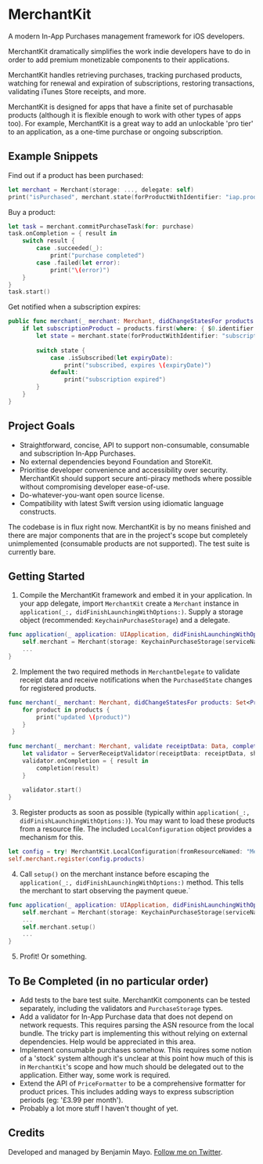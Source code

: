 # MerchantKit
A modern In-App Purchases management framework for iOS developers.

MerchantKit dramatically simplifies the work indie developers have to do in order to add premium monetizable components to their applications.

MerchantKit handles retrieving purchases, tracking purchased products, watching for renewal and expiration of subscriptions, restoring transactions, validating iTunes Store receipts, and more. 

MerchantKit is designed for apps that have a finite set of purchasable products (although it is flexible enough to work with other types of apps too). For example, MerchantKit is a great way to add an unlockable 'pro tier' to an application, as a one-time purchase or ongoing subscription.

## Example Snippets

Find out if a product has been purchased:

```swift
let merchant = Merchant(storage: ..., delegate: self)
print("isPurchased", merchant.state(forProductWithIdentifier: "iap.productidentifier").isPurchased)
```

Buy a product:

```swift
let task = merchant.commitPurchaseTask(for: purchase)
task.onCompletion = { result in 
    switch result {
        case .succeeded(_):
            print("purchase completed")
        case .failed(let error):
            print("\(error)")
    }
}
task.start()
```

Get notified when a subscription expires:

```swift
public func merchant(_ merchant: Merchant, didChangeStatesFor products: Set<Product>) {
    if let subscriptionProduct = products.first(where: { $0.identifier == "subscription.protier") }) {
        let state = merchant.state(forProductWithIdentifier: "subscription.protier")
        
        switch state {
            case .isSubscribed(let expiryDate):
                print("subscribed, expires \(expiryDate)")
            default:
                print("subscription expired")
        }
    }
}
```

## Project Goals

- Straightforward, concise, API to support non-consumable, consumable and subscription In-App Purchases.
- No external dependencies beyond Foundation and StoreKit.
- Prioritise developer convenience and accessibility over security. MerchantKit should support secure anti-piracy methods where possible without compromising developer ease-of-use.
- Do-whatever-you-want open source license.
- Compatibility with latest Swift version using idiomatic language constructs.

The codebase is in flux right now. MerchantKit is by no means finished and there are major components that are in the project's scope but completely unimplemented (consumable products are not supported). The test suite is currently bare.

## Getting Started

1. Compile the MerchantKit framework and embed it in your application. In your app delegate, import `MerchantKit` create a `Merchant` instance in `application(_:, didFinishLaunchingWithOptions:)`. Supply a storage object (recommended: `KeychainPurchaseStorage`) and a delegate.
```swift
func application(_ application: UIApplication, didFinishLaunchingWithOptions launchOptions: [UIApplicationLaunchOptionsKey: Any]?) -> Bool {
    self.merchant = Merchant(storage: KeychainPurchaseStorage(serviceName: "AppName"), delegate: self)    
    ...
}
```

2. Implement the two required methods in `MerchantDelegate` to validate receipt data and receive notifications when the `PurchasedState` changes for registered products.
```swift
func merchant(_ merchant: Merchant, didChangeStatesFor products: Set<Product>) {
    for product in products {
        print("updated \(product)")
    }
 }
    
func merchant(_ merchant: Merchant, validate receiptData: Data, completion: @escaping (Result<Receipt>) -> Void) {
    let validator = ServerReceiptValidator(receiptData: receiptData, sharedSecret: "iTunesStoreSharedSecretGoesHere")
    validator.onCompletion = { result in
        completion(result)
    }
        
    validator.start()
}
```
3. Register products as soon as possible (typically within `application(_:, didFinishLaunchingWithOptions:)`). You may want to load these products from a resource file. The included `LocalConfiguration` object provides a mechanism for this.
```swift
let config = try! MerchantKit.LocalConfiguration(fromResourceNamed: "MerchantConfig", extension: "plist")
self.merchant.register(config.products)

```
4. Call `setup()` on the merchant instance before escaping the `application(_:, didFinishLaunchingWithOptions:)` method. This tells the merchant to start observing the payment queue.`
```swift
func application(_ application: UIApplication, didFinishLaunchingWithOptions launchOptions: [UIApplicationLaunchOptionsKey: Any]?) -> Bool {
    self.merchant = Merchant(storage: KeychainPurchaseStorage(serviceName: "AppName"), delegate: self)    
    ...
    self.merchant.setup()
    ...
}
```
5. Profit! Or something.

## To Be Completed (in no particular order)

- Add tests to the bare test suite. MerchantKit components can be tested separately, including the validators and `PurchaseStorage` types.
- Add a validator for In-App Purchase data that does not depend on network requests. This requires parsing the ASN resource from the local bundle. The tricky part is implementing this without relying on external dependencies. Help would be appreciated in this area.
- Implement consumable purchases somehow. This requires some notion of a 'stock' system although it's unclear at this point how much of this is in `MerchantKit`'s scope and how much should be delegated out to the application. Either way, some work is required.
- Extend the API of `PriceFormatter` to be a comprehensive formatter for product prices. This includes adding ways to express subscription periods (eg: '£3.99 per month').
- Probably a lot more stuff I haven't thought of yet.

## Credits

Developed and managed by Benjamin Mayo. [Follow me on Twitter](http://twitter.com/bzamayo).
